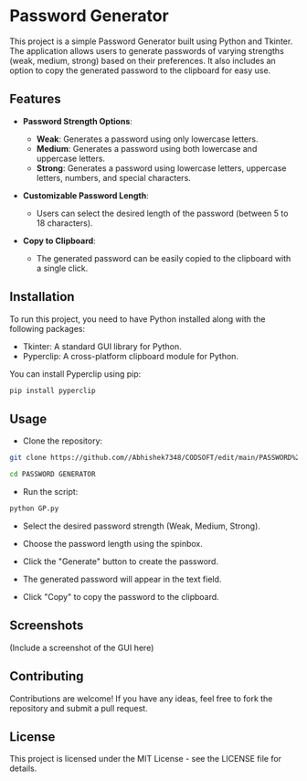 # Password Generator

This project is a simple Password Generator built using Python and Tkinter. The application allows users to generate passwords of varying strengths (weak, medium, strong) based on their preferences. It also includes an option to copy the generated password to the clipboard for easy use.

## Features

- **Password Strength Options**: 
  - **Weak**: Generates a password using only lowercase letters.
  - **Medium**: Generates a password using both lowercase and uppercase letters.
  - **Strong**: Generates a password using lowercase letters, uppercase letters, numbers, and special characters.

- **Customizable Password Length**: 
  - Users can select the desired length of the password (between 5 to 18 characters).

- **Copy to Clipboard**: 
  - The generated password can be easily copied to the clipboard with a single click.

## Installation

To run this project, you need to have Python installed along with the following packages:

- Tkinter: A standard GUI library for Python.
- Pyperclip: A cross-platform clipboard module for Python.

You can install Pyperclip using pip:

```bash
pip install pyperclip
```
## Usage
- Clone the repository:


```sh
git clone https://github.com//Abhishek7348/CODSOFT/edit/main/PASSWORD%20GENERATOR.git

cd PASSWORD GENERATOR
```
- Run the script:

```sh
python GP.py
```
- Select the desired password strength (Weak, Medium, Strong).

- Choose the password length using the spinbox.

- Click the "Generate" button to create the password.

- The generated password will appear in the text field.

- Click "Copy" to copy the password to the clipboard.

## Screenshots
(Include a screenshot of the GUI here)

## Contributing
Contributions are welcome! If you have any ideas, feel free to fork the repository and submit a pull request.

## License
This project is licensed under the MIT License - see the LICENSE file for details.



